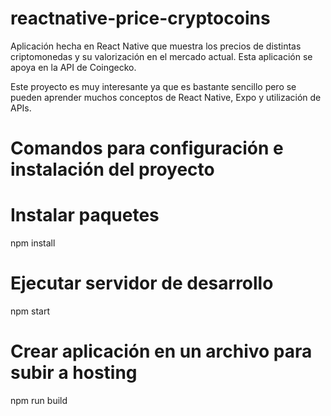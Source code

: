 # reactnative-price-cryptocoins
Aplicación hecha en React Native que muestra los precios de distintas criptomonedas y su valorización en el mercado actual. Esta aplicación se apoya en la API de 
Coingecko.

Este proyecto es muy interesante ya que es bastante sencillo pero se pueden aprender muchos conceptos de React Native, Expo y utilización de APIs.


# Comandos para configuración e instalación del proyecto

# Instalar paquetes
npm install 

# Ejecutar servidor de desarrollo
npm start

# Crear aplicación en un archivo para subir a hosting
npm run build

